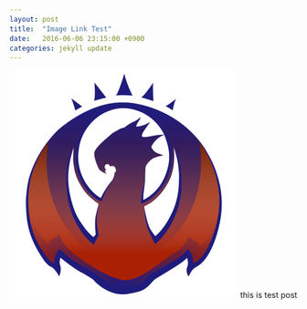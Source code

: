 ```yaml
---
layout: post
title:  "Image Link Test"
date:   2016-06-06 23:15:00 +0900
categories: jekyll update
---
```

![Alt Text](https://github.com/fhsp1245/higit/blob/master/Izzet_Logo.png "Logo")
this is test post